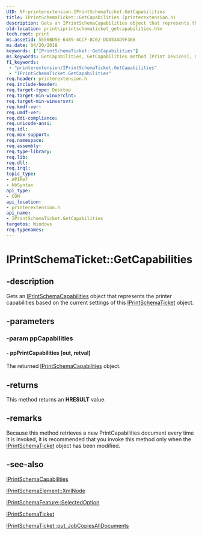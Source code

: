 ```yaml
---
UID: NF:printerextension.IPrintSchemaTicket.GetCapabilities
title: IPrintSchemaTicket::GetCapabilities (printerextension.h)
description: Gets an IPrintSchemaCapabilities object that represents the printer capabilities based on the current settings of this IPrintSchemaTicket object.
old-location: print\iprintschematicket_getcapabilities.htm
tech.root: print
ms.assetid: 5556BD5E-6489-4CCF-8C62-DDA53AD9F368
ms.date: 04/20/2018
keywords: ["IPrintSchemaTicket::GetCapabilities"]
ms.keywords: GetCapabilities, GetCapabilities method [Print Devices], GetCapabilities method [Print Devices],IPrintSchemaTicket interface, IPrintSchemaTicket, IPrintSchemaTicket interface [Print Devices],GetCapabilities method, IPrintSchemaTicket.GetCapabilities, IPrintSchemaTicket::GetCapabilities, print.iprintschematicket_getcapabilities, printerextension/IPrintSchemaTicket::GetCapabilities
f1_keywords:
 - "printerextension/IPrintSchemaTicket.GetCapabilities"
 - "IPrintSchemaTicket.GetCapabilities"
req.header: printerextension.h
req.include-header: 
req.target-type: Desktop
req.target-min-winverclnt: 
req.target-min-winversvr: 
req.kmdf-ver: 
req.umdf-ver: 
req.ddi-compliance: 
req.unicode-ansi: 
req.idl: 
req.max-support: 
req.namespace: 
req.assembly: 
req.type-library: 
req.lib: 
req.dll: 
req.irql: 
topic_type:
- APIRef
- kbSyntax
api_type:
- COM
api_location:
- printerextension.h
api_name:
- IPrintSchemaTicket.GetCapabilities
targetos: Windows
req.typenames: 
---
```


# IPrintSchemaTicket::GetCapabilities


## -description


Gets an <a href="https://docs.microsoft.com/windows-hardware/drivers/ddi/printerextension/nn-printerextension-iprintschemacapabilities">IPrintSchemaCapabilities</a> object that represents the printer capabilities based on the current settings of this <a href="https://docs.microsoft.com/windows-hardware/drivers/ddi/printerextension/nn-printerextension-iprintschematicket">IPrintSchemaTicket</a> object.


## -parameters




### -param ppCapabilities






#### - ppPrintCapabilities [out, retval]

The returned <a href="https://docs.microsoft.com/windows-hardware/drivers/ddi/printerextension/nn-printerextension-iprintschemacapabilities">IPrintSchemaCapabilities</a> object.


## -returns



This method returns an <b>HRESULT</b> value.




## -remarks



Because this method retrieves a new PrintCapabilities document every time it is invoked, it is recommended that you invoke this method only when the <a href="https://docs.microsoft.com/windows-hardware/drivers/ddi/printerextension/nn-printerextension-iprintschematicket">IPrintSchemaTicket</a> object has been modified.




## -see-also




<a href="https://docs.microsoft.com/windows-hardware/drivers/ddi/printerextension/nn-printerextension-iprintschemacapabilities">IPrintSchemaCapabilities</a>



<a href="https://docs.microsoft.com/windows-hardware/drivers/ddi/printerextension/nf-printerextension-iprintschemaelement-get_xmlnode">IPrintSchemaElement::XmlNode</a>



<a href="https://docs.microsoft.com/windows-hardware/drivers/ddi/printerextension/nf-printerextension-iprintschemafeature-get_selectedoption">IPrintSchemaFeature::SelectedOption</a>



<a href="https://docs.microsoft.com/windows-hardware/drivers/ddi/printerextension/nn-printerextension-iprintschematicket">IPrintSchemaTicket</a>



<a href="https://docs.microsoft.com/windows/desktop/api/rrascfg/nf-rrascfg-ieapproviderconfig-initialize">IPrintSchemaTicket::put_JobCopiesAllDocuments</a>
 

 

